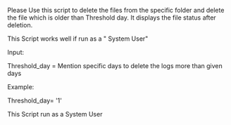 Please Use this script to delete the files from the specific folder and delete the file which is older than Threshold day. It displays the file status after deletion.

This Script works well if run as a " System User"

Input:

Threshold_day = Mention specific days to delete the logs more than given days

Example:

Threshold_day= '1' 

 

This Script run as a System User
